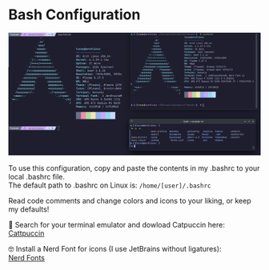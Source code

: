 # Bash Configuration

![bash shell screenshot](lobashrc.png)  

To use this configuration, copy and paste the contents in my .bashrc to your local .bashrc file.  
The default path to .bashrc on Linux is:
```/home/[user]/.bashrc```

Read code comments and change colors and icons to your liking, or keep my defaults!

🔎 Search for your terminal emulator and dowload Catpuccin here:  
[Cattpuccin](https://github.com/catppuccin/catppuccin)

🤓 Install a Nerd Font for icons (I use JetBrains without ligatures):  
[Nerd Fonts](https://www.nerdfonts.com/#home)

